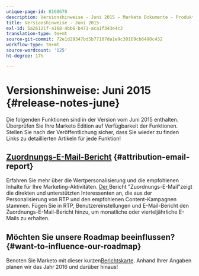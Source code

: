 ```yaml
---
unique-page-id: 8160678
description: Versionshinweise - Juni 2015 - Marketo Dokumente - Produktdokumentation
title: Versionshinweise - Juni 2015
exl-id: 5a26121f-a168-4bb6-b471-aca1f343e4c2
translation-type: tm+mt
source-git-commit: 72e1d29347bd5b77107da1e9c30169cb6490c432
workflow-type: tm+mt
source-wordcount: '125'
ht-degree: 17%

---
```


# Versionshinweise: Juni 2015 {#release-notes-june}

Die folgenden Funktionen sind in der Version vom Juni 2015 enthalten. Überprüfen Sie Ihre Marketo Edition auf Verfügbarkeit der Funktionen. Stellen Sie nach der Veröffentlichung sicher, dass Sie wieder zu finden Links zu detaillierten Artikeln für jede Funktion!

## [Zuordnungs-E-Mail-Bericht](/help/marketo/product-docs/web-personalization/reporting-for-web-personalization/email-reports.md) {#attribution-email-report}

Erfahren Sie mehr über die Wertpersonalisierung und die empfohlenen Inhalte für Ihre Marketing-Aktivitäten. [Der ](/help/marketo/product-docs/web-personalization/reporting-for-web-personalization/email-reports.md) Bericht &quot;Zuordnungs-E-Mail&quot;zeigt die direkten und unterstützten Interessenten an, die aus der Personalisierung von RTP und den empfohlenen Content-Kampagnen stammen. Fügen Sie in RTP, Benutzereinstellungen und E-Mail-Bericht den Zuordnungs-E-Mail-Bericht hinzu, um monatliche oder vierteljährliche E-Mails zu erhalten.

## Möchten Sie unsere Roadmap beeinflussen? {#want-to-influence-our-roadmap}

Benoten Sie Marketo mit dieser kurzen[Berichtskarte](https://www.surveymonkey.com/s/VG9YCT5). Anhand Ihrer Angaben planen wir das Jahr 2016 und darüber hinaus!

